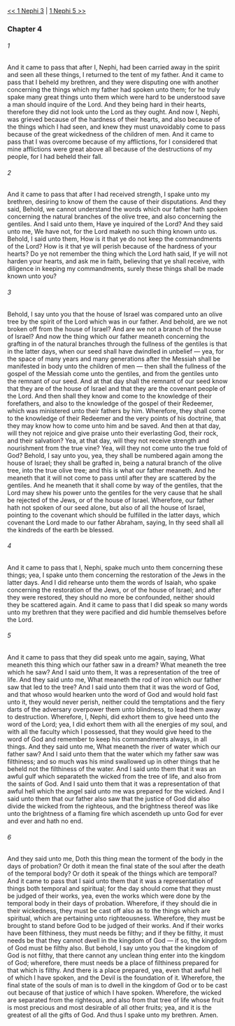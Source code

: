 [<< 1 Nephi 3](1%20Nephi%203.md)  |  [1 Nephi 5 >>](1%20Nephi%205.md)

### Chapter 4
###### 1
And it came to pass that after I, Nephi, had been carried away in the spirit and seen all these things, I returned to the tent of my father. And it came to pass that I beheld my brethren, and they were disputing one with another concerning the things which my father had spoken unto them; for he truly spake many great things unto them which were hard to be understood save a man should inquire of the Lord. And they being hard in their hearts, therefore they did not look unto the Lord as they ought. And now I, Nephi, was grieved because of the hardness of their hearts, and also because of the things which I had seen, and knew they must unavoidably come to pass because of the great wickedness of the children of men. And it came to pass that I was overcome because of my afflictions, for I considered that mine afflictions were great above all because of the destructions of my people, for I had beheld their fall.

###### 2
And it came to pass that after I had received strength, I spake unto my brethren, desiring to know of them the cause of their disputations. And they said, Behold, we cannot understand the words which our father hath spoken concerning the natural branches of the olive tree, and also concerning the gentiles. And I said unto them, Have ye inquired of the Lord? And they said unto me, We have not, for the Lord maketh no such thing known unto us. Behold, I said unto them, How is it that ye do not keep the commandments of the Lord? How is it that ye will perish because of the hardness of your hearts? Do ye not remember the thing which the Lord hath said, If ye will not harden your hearts, and ask me in faith, believing that ye shall receive, with diligence in keeping my commandments, surely these things shall be made known unto you?

###### 3
Behold, I say unto you that the house of Israel was compared unto an olive tree by the spirit of the Lord which was in our father. And behold, are we not broken off from the house of Israel? And are we not a branch of the house of Israel? And now the thing which our father meaneth concerning the grafting in of the natural branches through the fullness of the gentiles is that in the latter days, when our seed shall have dwindled in unbelief — yea, for the space of many years and many generations after the Messiah shall be manifested in body unto the children of men — then shall the fullness of the gospel of the Messiah come unto the gentiles, and from the gentiles unto the remnant of our seed. And at that day shall the remnant of our seed know that they are of the house of Israel and that they are the covenant people of the Lord. And then shall they know and come to the knowledge of their forefathers, and also to the knowledge of the gospel of their Redeemer, which was ministered unto their fathers by him. Wherefore, they shall come to the knowledge of their Redeemer and the very points of his doctrine, that they may know how to come unto him and be saved. And then at that day, will they not rejoice and give praise unto their everlasting God, their rock, and their salvation? Yea, at that day, will they not receive strength and nourishment from the true vine? Yea, will they not come unto the true fold of God? Behold, I say unto you, yea, they shall be numbered again among the house of Israel; they shall be grafted in, being a natural branch of the olive tree, into the true olive tree; and this is what our father meaneth. And he meaneth that it will not come to pass until after they are scattered by the gentiles. And he meaneth that it shall come by way of the gentiles, that the Lord may shew his power unto the gentiles for the very cause that he shall be rejected of the Jews, or of the house of Israel. Wherefore, our father hath not spoken of our seed alone, but also of all the house of Israel, pointing to the covenant which should be fulfilled in the latter days, which covenant the Lord made to our father Abraham, saying, In thy seed shall all the kindreds of the earth be blessed.

###### 4
And it came to pass that I, Nephi, spake much unto them concerning these things; yea, I spake unto them concerning the restoration of the Jews in the latter days. And I did rehearse unto them the words of Isaiah, who spake concerning the restoration of the Jews, or of the house of Israel; and after they were restored, they should no more be confounded, neither should they be scattered again. And it came to pass that I did speak so many words unto my brethren that they were pacified and did humble themselves before the Lord.

###### 5
And it came to pass that they did speak unto me again, saying, What meaneth this thing which our father saw in a dream? What meaneth the tree which he saw? And I said unto them, It was a representation of the tree of life. And they said unto me, What meaneth the rod of iron which our father saw that led to the tree? And I said unto them that it was the word of God, and that whoso would hearken unto the word of God and would hold fast unto it, they would never perish, neither could the temptations and the fiery darts of the adversary overpower them unto blindness, to lead them away to destruction. Wherefore, I, Nephi, did exhort them to give heed unto the word of the Lord; yea, I did exhort them with all the energies of my soul, and with all the faculty which I possessed, that they would give heed to the word of God and remember to keep his commandments always, in all things. And they said unto me, What meaneth the river of water which our father saw? And I said unto them that the water which my father saw was filthiness; and so much was his mind swallowed up in other things that he beheld not the filthiness of the water. And I said unto them that it was an awful gulf which separateth the wicked from the tree of life, and also from the saints of God. And I said unto them that it was a representation of that awful hell which the angel said unto me was prepared for the wicked. And I said unto them that our father also saw that the justice of God did also divide the wicked from the righteous, and the brightness thereof was like unto the brightness of a flaming fire which ascendeth up unto God for ever and ever and hath no end.

###### 6
And they said unto me, Doth this thing mean the torment of the body in the days of probation? Or doth it mean the final state of the soul after the death of the temporal body? Or doth it speak of the things which are temporal? And it came to pass that I said unto them that it was a representation of things both temporal and spiritual; for the day should come that they must be judged of their works, yea, even the works which were done by the temporal body in their days of probation. Wherefore, if they should die in their wickedness, they must be cast off also as to the things which are spiritual, which are pertaining unto righteousness. Wherefore, they must be brought to stand before God to be judged of their works. And if their works have been filthiness, they must needs be filthy; and if they be filthy, it must needs be that they cannot dwell in the kingdom of God — if so, the kingdom of God must be filthy also. But behold, I say unto you that the kingdom of God is not filthy, that there cannot any unclean thing enter into the kingdom of God; wherefore, there must needs be a place of filthiness prepared for that which is filthy. And there is a place prepared, yea, even that awful hell of which I have spoken, and the Devil is the foundation of it. Wherefore, the final state of the souls of man is to dwell in the kingdom of God or to be cast out because of that justice of which I have spoken. Wherefore, the wicked are separated from the righteous, and also from that tree of life whose fruit is most precious and most desirable of all other fruits; yea, and it is the greatest of all the gifts of God. And thus I spake unto my brethren. Amen.